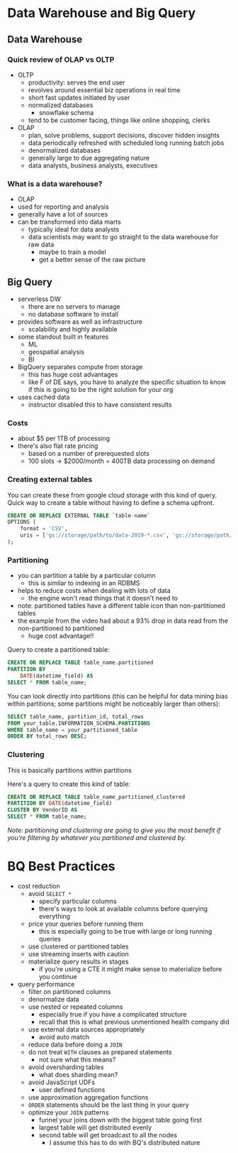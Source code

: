 # Data Warehouse and Big Query

## Data Warehouse

### Quick review of OLAP vs OLTP
- OLTP
    - productivity: serves the end user
    - revolves around essential biz operations in real time
    - short fast updates initiated by user
    - normalized databases
        - snowflake schema
    - tend to be customer facing, things like online shopping, clerks
- OLAP
    - plan, solve problems, support decisions, discover hidden insights
    - data periodically refreshed with scheduled long running batch jobs
    - denormalized databases
    - generally large to due aggregating nature
    - data analysts, business analysts, executives 

### What is a data warehouse?
- OLAP
- used for reporting and analysis
- generally have a lot of sources
- can be transformed into data marts
    - typically ideal for data analysts
    - data scientists may want to go straight to the data warehouse for raw data
        - maybe to train a model
        - get a better sense of the raw picture

## Big Query
- serverless DW
    - there are no servers to manage
    - no database software to install
- provides software as well as infrastructure
    - scalability and highly available
- some standout built in features
    - ML
    - geospatial analysis
    - BI
- BigQuery separates compute from storage
    - this has huge cost advantages
    - like F of DE says, you have to analyze the specific situation to know if this is going to be the right solution for your org
- uses cached data
    - instructor disabled this to have consistent results

### Costs
- about $5 per 1TB of processing
- there's also flat rate pricing
    - based on a number of prerequested slots
    - 100 slots -> $2000/month = 400TB data processing on demand

### Creating external tables
You can create these from google cloud storage with this kind of query. Quick way to create a table without having to define a schema upfront.
```SQL
CREATE OR REPLACE EXTERNAL TABLE `table-name`
OPTIONS (
    format = 'CSV',
    uris = ['gs://storage/path/to/data-2019-*.csv', 'gs://storage/path/to/data-2020-*.csv']
);
```

### Partitioning
- you can partition a table by a particular column
    - this is similar to indexing in an RDBMS 
- helps to reduce costs when dealing with lots of data
    - the engine won't read things that it doesn't need to
- note: partitioned tables have a different table icon than non-partitioned tables
- the example from the video had about a 93% drop in data read from the non-partitioned to partitioned
    - huge cost advantage!!

Query to create a partitioned table:
```SQL
CREATE OR REPLACE TABLE table_name.partitioned
PARTITION BY
    DATE(datetime_field) AS
SELECT * FROM table_name;
```

You can look directly into partitions (this can be helpful for data mining bias within partitions; some partitions might be noticeably larger than others):
```SQL
SELECT table_name, partition_id, total_rows
FROM your_table.INFORMATION_SCHEMA.PARTITIONS
WHERE table_name = your_partitioned_table
ORDER BY total_rows DESC;
```

### Clustering
This is basically partitions within partitions

Here's a query to create this kind of table:
```SQL
CREATE OR REPLACE TABLE table_name_partitioned_clustered
PARTITION BY DATE(datetime_field)
CLUSTER BY VendorID AS 
SELECT * FROM table_name; 
```

*Note: partitioning and clustering are going to give you the most benefit
if you're filtering by whatever you partitioned and clustered by.*

# BQ Best Practices
- cost reduction
    - avoid `SELECT *`
        - specify particular columns
        - there's ways to look at available columns before querying everything
    - price your queries before running them
        - this is especially going to be true with large or long running queries
    - use clustered or partitioned tables
    - use streaming inserts with caution
    - materialize query results in stages
        - if you're using a CTE it might make sense to materialize before you continue
- query performance
    - filter on partitioned columns
    - denormalize data
    - use nested or repeated columns
        - especially true if you have a complicated structure
        - recall that this is what previous unmentioned health company did
    - use external data sources appropriately
        - avoid auto match
    - reduce data before doing a `JOIN`
    - do not treat `WITH` clauses as prepared statements
        - not sure what this means?
    - avoid oversharding tables
        - what does sharding mean?
    - avoid JavaScript UDFs
        - user defined functions
    - use approximation aggregation functions
    - `ORDER` statements should be the last thing in your query
    - optimize your `JOIN` patterns
        - funnel your joins down with the biggest table going first
        - largest table will get distributed evenly
        - second table will get broadcast to all the nodes
            - I assume this has to do with BQ's distributed nature



    

